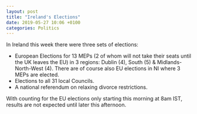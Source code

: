 ```yaml
---
layout: post
title: "Ireland's Elections"
date: 2019-05-27 10:06 +0100
categories: Politics
---
```


In Ireland this week there were three sets of elections:

*   European Elections for 13 MEPs (2 of whom will not take their seats until the UK leaves the EU) in 3 regions: Dublin (4), South (5) & Midlands-North-West (4). There are of course also EU elections in NI where 3 MEPs are elected.
*   Elections to all 31 local Councils.
*   A national referendum on relaxing divorce restrictions.

With counting for the EU elections only starting this morning at 8am IST, results are not expected until later this afternoon.